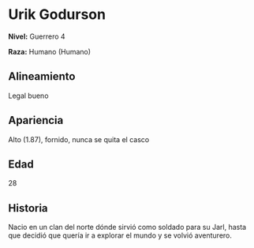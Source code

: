 # Urik Godurson

**Nivel:** Guerrero 4

**Raza:** Humano (Humano)

## Alineamiento
Legal bueno

## Apariencia
Alto (1.87), fornido, nunca se quita el casco

## Edad
28

## Historia
Nacio en un clan del norte dónde sirvió como soldado para su Jarl, hasta que decidió que quería ir a explorar el mundo y se volvió aventurero.


